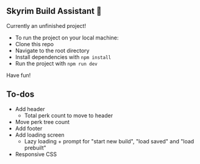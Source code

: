 ## Skyrim Build Assistant 🐉

Currently an unfinished project!

- To run the project on your local machine: 
- Clone this repo
- Navigate to the root directory
- Install dependencies with `npm install`
- Run the project with `npm run dev`

Have fun!

## To-dos

- Add header
    - Total perk count to move to header
- Move perk tree count
- Add footer
- Add loading screen
    - Lazy loading + prompt for "start new build", "load saved" and "load prebuilt"
- Responsive CSS